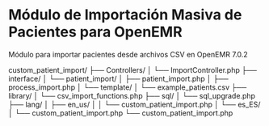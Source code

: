 # Módulo de Importación Masiva de Pacientes para OpenEMR
Módulo para importar pacientes desde archivos CSV en OpenEMR 7.0.2

custom_patient_import/
├── Controllers/
│   └── ImportController.php
├── interface/
│   └── patient_import/
│       ├── patient_import.php
│       ├── process_import.php
│       └── template/
│           └── example_patients.csv
├── library/
│   └── csv_import_functions.php
├── sql/
│   └── sql_upgrade.php
├── lang/
│   ├── en_us/
│   │   └── custom_patient_import.php
│   └── es_ES/
│       └── custom_patient_import.php
└── custom_patient_import.php